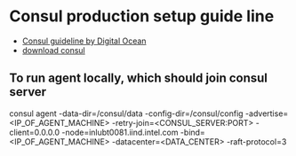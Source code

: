 # Consul production setup guide line
 - [Consul guideline by Digital Ocean](https://www.digitalocean.com/community/tutorials/how-to-configure-consul-in-a-production-environment-on-ubuntu-14-04)
 - [download consul](https://www.consul.io/downloads)

## To run agent locally, which should join consul server 
consul agent -data-dir=/consul/data -config-dir=/consul/config -advertise=<IP_OF_AGENT_MACHINE> -retry-join=<CONSUL_SERVER:PORT> -client=0.0.0.0 -node=inlubt0081.iind.intel.com -bind=<IP_OF_AGENT_MACHINE> -datacenter=<DATA_CENTER> -raft-protocol=3
